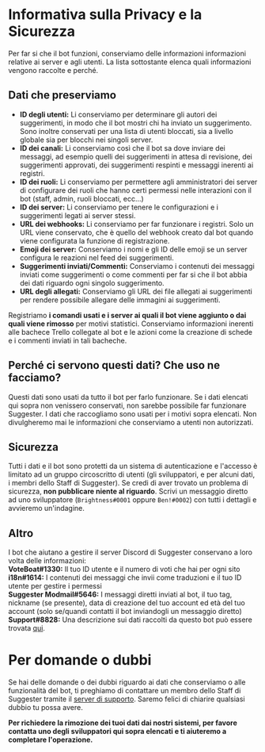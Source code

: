 # Informativa sulla Privacy e la Sicurezza
Per far si che il bot funzioni, conserviamo delle informazioni informazioni relative ai server e agli utenti. La lista sottostante elenca quali informazioni vengono raccolte e perché.

## Dati che preserviamo
- **ID degli utenti:** Li conserviamo per determinare gli autori dei suggerimenti, in modo che il bot mostri chi ha inviato un suggerimento. Sono inoltre conservati per una lista di utenti bloccati, sia a livello globale sia per blocchi nei singoli server.
- **ID dei canali:** Li conserviamo così che il bot sa dove inviare dei messaggi, ad esempio quelli dei suggerimenti in attesa di revisione, dei suggerimenti approvati, dei suggerimenti respinti e messaggi inerenti ai registri.
- **ID dei ruoli:** Li conserviamo per permettere agli amministratori dei server di configurare dei ruoli che hanno certi permessi nelle interazioni con il bot (staff, admin, ruoli bloccati, ecc...)
- **ID dei server:** Li conserviamo per tenere le configurazioni e i suggerimenti legati ai server stessi.
- **URL dei webhooks:** Li conserviamo per far funzionare i registri. Solo un URL viene conservato, che è quello del webhook creato dal bot quando viene configurata la funzione di registrazione.
- **Emoji dei server:** Conserviamo i nomi e gli ID delle emoji se un server configura le reazioni nel feed dei suggerimenti.
- **Suggerimenti inviati/Commenti:** Conserviamo i contenuti dei messaggi inviati come suggerimenti o come commenti per far si che il bot abbia dei dati riguardo ogni singolo suggerimento.
- **URL degli allegati:** Conserviamo gli URL dei file allegati ai suggerimenti per rendere possibile allegare delle immagini ai suggerimenti.

Registriamo **i comandi usati e i server ai quali il bot viene aggiunto o dai quali viene rimosso** per motivi statistici. Conserviamo informazioni inerenti alle bachece Trello collegate al bot e le azioni come la creazione di schede e i commenti inviati in tali bacheche.

## Perché ci servono questi dati? Che uso ne facciamo?
Questi dati sono usati da tutto il bot per farlo funzionare. Se i dati elencati qui sopra non venissero conservati, non sarebbe possibile far funzionare Suggester. I dati che raccogliamo sono usati per i motivi sopra elencati. Non divulgheremo mai le informazioni che conserviamo a utenti non autorizzati.

## Sicurezza
Tutti i dati e il bot sono protetti da un sistema di autenticazione e l'accesso è limitato ad un gruppo circoscritto di utenti (gli sviluppatori, e per alcuni dati, i membri dello Staff di Suggester). Se credi di aver trovato un problema di sicurezza, **non pubblicare niente al riguardo**. Scrivi un messaggio diretto ad uno sviluppatore (`Brightness#0001` oppure `Ben!#0002`) con tutti i dettagli e avvieremo un'indagine.

## Altro
I bot che aiutano a gestire il server Discord di Suggester conservano a loro volta delle informazioni:\
**VoteBoat#1330:** Il tuo ID utente e il numero di voti che hai per ogni sito\
**i18n#1614:** I contenuti dei messaggi che invii come traduzioni e il tuo ID utente per gestire i permessi\
**Suggester Modmail#5646:** I messaggi diretti inviati al bot, il tuo tag, nickname (se presente), data di creazione del tuo account ed età del tuo account (solo se/quandi contatti il bot inviandogli un messaggio diretto)\
**Support#8828:** Una descrizione sui dati raccolti da questo bot può essere trovata [qui](https://suggester.js.org/#/support-bot-privacy).

# Per domande o dubbi
Se hai delle domande o dei dubbi riguardo ai dati che conserviamo o alle funzionalità del bot, ti preghiamo di contattare un membro dello Staff di Suggester tramite il [server di supporto](https://suggester.js.org/support). Saremo felici di chiarire qualsiasi dubbio tu possa avere.

**Per richiedere la rimozione dei tuoi dati dai nostri sistemi, per favore contatta uno degli sviluppatori qui sopra elencati e ti aiuteremo a completare l'operazione.**
